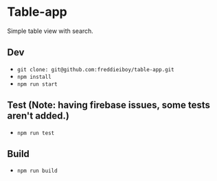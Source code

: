 # Table-app
Simple table view with search.

## Dev
- `git clone: git@github.com:freddieiboy/table-app.git`
- `npm install`
- `npm run start`

## Test (Note: having firebase issues, some tests aren't added.)
- `npm run test`

## Build
- `npm run build`
